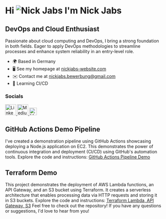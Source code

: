 # Hi ![Nick Jabs](https://user-images.githubusercontent.com/18350557/176309783-0785949b-9127-417c-8b55-ab5a4333674e.gif) I'm Nick Jabs

## DevOps and Cloud Enthusiast

Passionate about cloud computing and DevOps, I bring a strong foundation in both fields. Eager to apply DevOps methodologies to streamline processes and enhance system reliability in an entry-level role.

- 🌍 Based in Germany
- 🖥️ See my homepage at [nickjabs-website.com](http://nickjabs-website.com/)
- ✉️ Contact me at [nickjabs.bewerbung@gmail.com](mailto:nickjabs.bewerbung@gmail.com)
- 🧠 Learning CI/CD

### Socials

<a href="https://www.linkedin.com/in/nickjabs/" target="_blank" rel="noreferrer">
  <img src="https://raw.githubusercontent.com/danielcranney/readme-generator/main/public/icons/socials/linkedin.svg" alt="LinkedIn" width="35" height="35">
</a>

<a href="http://www.medium.com/@nickjabs" target="_blank" rel="noreferrer">
  <img src="https://seeklogo.com/images/M/medium-2020-new-icon-logo-454E46D050-seeklogo.com.png" alt="Medium" width="35" height="35">
</a>




<a href="https://YOUR_MEDIUM_IMAGE_LINK_HERE" target="_blank" rel="noreferrer">
  <img src="https://imgs.search.brave.com/YOUR_MEDIUM_IMAGE_LINK_HERE" alt="Medium" width="24" height="24">
</a>



## GitHub Actions Demo Pipeline

I've created a demonstration pipeline using GitHub Actions showcasing deploying a Node.js application on EC2. This demonstrates the power of continuous integration and deployment (CI/CD) using GitHub's automation tools.
Explore the code and instructions: [GitHub Actions Pipeline Demo](https://github.com/nickjabs/github-actions-pipeline)

## Terraform Demo

This project demonstrates the deployment of AWS Lambda functions, an API Gateway, and an S3 bucket using Terraform. It creates a serverless architecture that enables processing data via HTTP requests and storing it in S3 buckets.
Explore the code and instructions: [Terraform Lambda, API Gateway, S3](https://github.com/nickjabs/terraform-lambda-apigw-s3)
Feel free to check out the repository! If you have any questions or suggestions, I'd love to hear from you!

